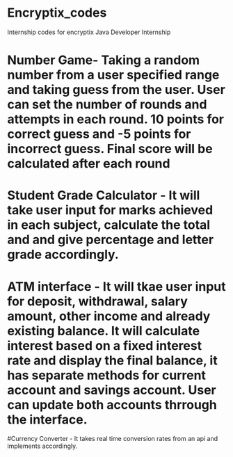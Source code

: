 # Encryptix_codes
Internship codes for encryptix Java Developer Internship
# Number Game- Taking a random number from a user specified range and taking guess from the user. User can set the number of rounds and attempts in each round. 10 points for correct guess and -5 points for incorrect guess. Final score will be calculated after each round

# Student Grade Calculator - It will take user input for marks achieved in each subject, calculate the total and and give percentage and letter grade accordingly.

# ATM interface - It will tkae user input for deposit, withdrawal, salary amount, other income and already existing balance. It will calculate interest based on a fixed interest rate and display the final balance, it has separate methods for current account and savings account. User can update both accounts thrrough the interface.

#Currency Converter - It takes real time conversion rates from an api and implements accordingly.
